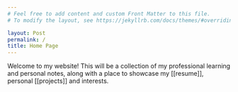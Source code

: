 ```yaml
---
# Feel free to add content and custom Front Matter to this file.
# To modify the layout, see https://jekyllrb.com/docs/themes/#overriding-theme-defaults

layout: Post
permalink: /
title: Home Page
---
```


Welcome to my website! This will be a collection of my professional learning and personal notes, along with a place to showcase my [[resume]], personal [[projects]] and interests. 
